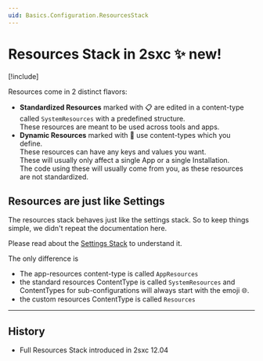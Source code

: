 ```yaml
---
uid: Basics.Configuration.ResourcesStack
---
```


# Resources Stack in 2sxc ✨ new!

[!include[](~/basics/stack/_shared-float-summary.md)]
<style>.context-box-summary .data-configuration { visibility: visible; }</style>

Resources come in 2 distinct flavors:

* **Standardized Resources** marked with 📋 are edited in a content-type called `SystemResources` with a predefined structure.  
  These resources are meant to be used across tools and apps.
* **Dynamic Resources** marked with 💪 use content-types which you define.  
  These resources can have any keys and values you want.  
  These will usually only affect a single App or a single Installation.  
  The code using these will usually come from you, as these resources are not standardized. 

## Resources are just like Settings

The resources stack behaves just like the settings stack. So to keep things simple, we didn't repeat the documentation here. 

Please read about the [Settings Stack](xref:Basics.Configuration.ResourcesStack) to understand it. 

The only difference is

* The app-resources content-type is called `AppResources`
* the standard resources ContentType is called `SystemResources` and ContentTypes for sub-configurations will always start with the emoji 🌐.
* the custom resources ContentType is called `Resources`

---

## History

* Full Resources Stack introduced in 2sxc 12.04